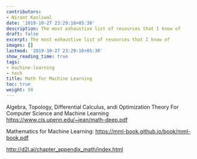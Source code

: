 ```yaml
---
contributors:
- Nirant Kasliwal
date: '2019-10-27 23:29:18+05:30'
description: The most exhaustive list of resources that I know of
draft: false
excerpt: The most exhaustive list of resources that I know of
images: []
lastmod: '2019-10-27 23:29:18+05:30'
show_reading_time: true
tags:
- machine-learning
- tech
title: Math for Machine Learning
toc: true
weight: 50
---
```



Algebra, Topology, Differential Calculus, andi Optimization Theory For Computer Science and Machine Learning https://www.cis.upenn.edu/~jean/math-deep.pdf

Mathematics for Machine Learning: https://mml-book.github.io/book/mml-book.pdf

http://d2l.ai/chapter_appendix_math/index.html
